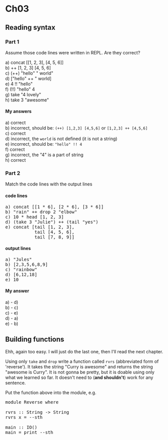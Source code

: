 # Ch03

## Reading syntax

### Part 1

Assume those code lines were written in REPL. Are they correct?

a) concat [[1, 2, 3], [4, 5, 6]]<br>
b) ++ [1, 2, 3] [4, 5, 6]<br>
c) (++) "hello" " world"<br>
d) ["hello" ++ " world]<br>
e) 4 !! "hello"<br>
f) (!!) "hello" 4<br>
g) take "4 lovely"<br>
h) take 3 "awesome"<br>

#### My answers

a) correct<br>
b) incorrect, should be: `(++) [1,2,3] [4,5,6]` or `[1,2,3] ++ [4,5,6]`<br>
c) correct<br>
d) incorrect, the `world` is not defined (it is not a string)<br>
e) incorrect, should be: `"hello" !! 4`<br>
f) correct<br>
g) incorrect, the "4" is a part of string<br>
h) correct<br>

### Part 2

Match the code lines with the output lines

#### code lines

<pre>
a) concat [[1 * 6], [2 * 6], [3 * 6]]
b) "rain" ++ drop 2 "elbow"
c) 10 * head [1, 2, 3]
d) (take 3 "Julie") ++ (tail "yes")
e) concat [tail [1, 2, 3],
	       tail [4, 5, 6],
           tail [7, 8, 9]]
</pre>

#### output lines

<pre>
a) "Jules"
b) [2,3,5,6,8,9]
c) "rainbow"
d) [6,12,18]
e) 10
</pre>

#### My answer

a) - d)<br>
b) - c)<br>
c) - e)<br>
d) - a)<br>
e) - b)<br>

## Building functions

Ehh, again too easy. I will just do the last one, then I'll read the next chapter.

Using only `take` and `drop` write a function called `rvrs` (abbreviated form of 'reverse'). It takes the string "Curry is awesome" and returns the string "awesome is Curry". It is not gonna be pretty, but it is doable using only what we learned so far. It doesn't need to (**and shouldn't**) work for any sentence.

Put the function above into the module, e.g.

<pre>
module Reverse where

rvrs :: String -> String
rvrs x = --sth

main :: IO()
main = print --sth
</pre>
